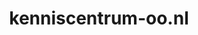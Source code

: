 ---
layout: post
title:  "kenniscentrum-oo.nl"
internal_url:  "/dutchgov/kenniscentrum-oo.nl.html"
categories: dutchgov
---